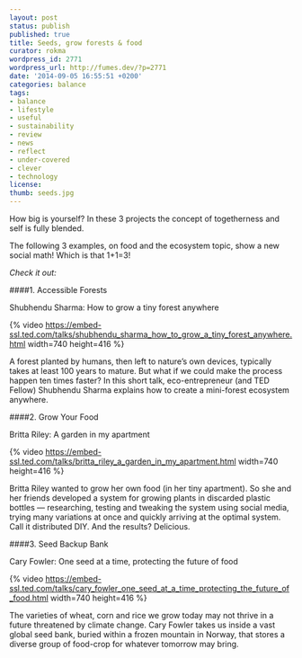 ```yaml
---
layout: post
status: publish
published: true
title: Seeds, grow forests & food 
curator: rokma
wordpress_id: 2771
wordpress_url: http://fumes.dev/?p=2771
date: '2014-09-05 16:55:51 +0200'
categories: balance
tags: 
- balance
- lifestyle
- useful
- sustainability
- review
- news
- reflect
- under-covered
- clever
- technology
license:
thumb: seeds.jpg
---
```


How big is yourself? In these 3 projects the concept of togetherness and self is fully blended. 

The following 3 examples, on food and the ecosystem topic, show a new social math! Which is that 1+1=3! 

_Check it out:_

####1. Accessible Forests

Shubhendu Sharma: How to grow a tiny forest anywhere

{% video https://embed-ssl.ted.com/talks/shubhendu_sharma_how_to_grow_a_tiny_forest_anywhere.html width=740 height=416 %}


A forest planted by humans, then left to nature’s own devices, typically takes at least 100 years to mature. But what if we could make the process happen ten times faster? In this short talk, eco-entrepreneur (and TED Fellow) Shubhendu Sharma explains how to create a mini-forest ecosystem anywhere.


####2. Grow Your Food

Britta Riley: A garden in my apartment

{% video https://embed-ssl.ted.com/talks/britta_riley_a_garden_in_my_apartment.html width=740 height=416 %}

Britta Riley wanted to grow her own food (in her tiny apartment). So she and her friends developed a system for growing plants in discarded plastic bottles — researching, testing and tweaking the system using social media, trying many variations at once and quickly arriving at the optimal system. Call it distributed DIY. And the results? Delicious.



####3. Seed Backup Bank

Cary Fowler: One seed at a time, protecting the future of food

{% video https://embed-ssl.ted.com/talks/cary_fowler_one_seed_at_a_time_protecting_the_future_of_food.html width=740 height=416 %}

The varieties of wheat, corn and rice we grow today may not thrive in a future threatened by climate change. Cary Fowler takes us inside a vast global seed bank, buried within a frozen mountain in Norway, that stores a diverse group of food-crop for whatever tomorrow may bring.

